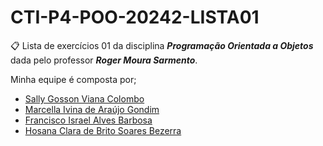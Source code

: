 # CTI-P4-POO-20242-LISTA01
📋 Lista de exercícios 01 da disciplina ***Programação Orientada a Objetos*** dada pelo professor ***Roger Moura Sarmento***.

Minha equipe é composta por;
- [Sally Gosson Viana Colombo](https://github.com/sallygosson)
- [Marcella Ivina de Araújo Gondim](https://github.com/MarcyIvi)
- [Francisco Israel Alves Barbosa](https://github.com/alvesisrael221)
- [Hosana Clara de Brito Soares Bezerra](https://github.com/hosanasoaress)
